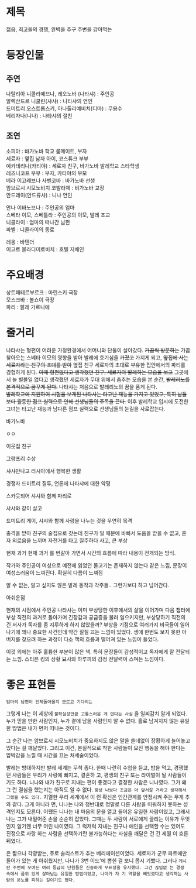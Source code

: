 # 제목
젊음, 최고들의 경쟁,  완벽을 추구 주변을 갉아먹는  

# 등장인물
## 주연
나탈리아 니콜라예브나, 레오노바 (나타샤) : 주인공  
알렉산드르 니쿨린(샤샤) : 나타샤의 연인  
드미트리 오스트롭스키, 아나톨리예비치(디마) : 무용수  
베리자나(니나) : 나타샤의 절친

## 조연

소피야 : 바가노바 학교 룸메이트, 부자  
세료자 : 옆집 남자 아이, 코스튜크 부부  
예카테리나(카티야) : 세료자 친구, 바가노바 발레학교 스타학생  
레즈니코프 부부 : 부자, 카티야의 부모  
베라 이고레브나 사벤코바 : 바가노바 선생  
암브로시 시모노비치 코발라제 : 비가노바 교장  
안드레이(안드류샤) : 니나 연인  

안나 이바노브나 : 주인공의 엄마  
스베타 이모, 스베틀라 : 주인공의 이모, 발레 조교  
니콜라이 : 엄마의 떠나간 님편  
파벨 : 니콜라이의 동료  

레옹 : 바텐더  
이고르 블라디미로비치 : 호텔 지배인  

# 주요배경

상트패테르부르크 : 마린스키 극장  
모스크바 : 볼쇼이 극장  
파리 : 팔레 가르니에  

# 줄거리

나타샤는 형편이 어려운 가정환경에서 어머니와 단둘이 살아갔다. ~~가끔씩 방문하는~~ 가끔 찾아오는 스베타 이모의 영향을 받아 발레에 호기심을 ~~가졌고~~ 가지게 되고, ~~옆집에 사는 세료자라는 친구의 초대를 받아~~ 옆집 친구 세료자의 초대로 부유한 집안에서의 파티를 경험하게 된다. ~~이때 형편없다고 생각했던 친구, 세료자의 발레하는 모습을 보고~~ 그곳에서 늘 별볼일 없다고 생각했던 세료자가 무대 위에서 춤추는 모습을 본 순간, ~~발레리노를 본격적으로 꿈꾸게 된다.~~ 나타샤는 처음으로 발레리노의 꿈을 품게 된다.  
~~발레학교에 지원하여 시험을 보게된 나타샤는 타고난 재능을 가지고 있었고, 특히 남들보다 월등한 점프 실력으로 인해 선생님들의 주목을 끈다.~~ 이후 발레학교 입시에 도전한 그녀는 타고난 재능과 남다른 점프 실력으로 선생님들의 눈길을 사로잡는다.

바가노바

ㅇㅇ


이웃집 친구

그랑프리 수상

샤샤만나고 러시아에서 행복한 생활

경쟁자 드미트리 질투, 언론에 나타샤에 대한 악평

스카웃되어 샤샤와 함께 파리로

샤샤와 같이 살고 

드미트리 게이, 샤샤와 함께 사랑을 나누는 것을 우연히 목격

충격을 받아 친구의 술집으로 갓는데 친구가 일 때문에 바빠서 도움을 받을 수 없고, 혼자 외로움을 느끼며 자전거를 타고 질주하다 사고, 큰 부상


현재 과거 현재 과거 를 번갈아 가면서 시간의 흐름에 따라 내용이 전개되는 방식.

작가와 주인공이 여성으로 예전에 읽었던 물고기는 존재하지 않는다 같은 느낌, 문장이 여성스러움이 느껴진다. 확실히 다름이 느껴짐

알 수 없는, 알고 싶지도 않은 발레 동작과 각주들.. 그런가보다 하고 넘어간다.

아쉬운점

현재의 시점에서 주인공 나타샤는 이미 부상당한 이후에서의 삶을 이어가며 다음 챕터에 부상 직전의 과거로 돌아가며 긴장감과 궁금증을 불러 일으키지만, 부상당하기 직전의 긴 서사가 독자를 좀 지루하게 하지 않았을까? 부상을 기점으로 여러가지 비극들이 일어나기에 꽤나 중요한 사건인데 약간 질질 끄는 느낌이 있었다. 
생애 한번도 보지 못한 아버지를 찾으려 하는 과정이 다소 책의 흐름과 떨어져 있는 느낌이 들었다.

이것 외에는 아주 훌륭한 부분이 많은 책. 특히 문장들이 감성적이고 독자에게 잘 전달되는 느낌. 스티븐 킹의 상황 묘사와 하루끼의 감정 전달력이 스며든 느낌이다.

# 좋은 표현들

```엄마의 남편이 언제돌아올지 모르고 기다리는```


그렇게 나는 이 세상에 ```불확실성만큼 고통스러운 게 없다는 사실``` 을 일찌감치 알게 되었다. 누가 믿을 만한 사람인지, 누가 곁에 남을 사람인지 알 수 없다. 홀로 남겨지지 않는 유일한 방법은 내가 먼저 떠나는 것이다. 

그 순간 나는 암브로시 시모노비치가 중요하지도 않은 말을 쓸데없이 장황하게 늘어놓고 있다는 걸 깨달았다. 그리고 이건, 본질적으로 착한 사람들이 모진 행동을 해야 한다는 압박감을 느낄 때 시간을 끄는 처세술이었다.  

발레는 방대하지만 발레 세계는 무척 좁다. 한때 나란히 수업을 듣고, 밥을 먹고, 경쟁했던 사람들은 우리가 사랑에 빠지고, 결혼하 고, 평생의 친구 또는 라이벌이 될 사람들이기도 하다. 니나와 내가 친구로 지내는 편이 좋겠다고 결정한 사람은 니나였다. 그가 왜 그 런 결심을 했는지는 아직도 알 수 없다. ```항상 나보다 조금은 더 앞서갈 거라고 생각해서 그랬을 수도 있다.``` 치열한 우리 세계에서 이 런 확신은 인간관계를 안정시켜 주는 무게 추와 같다. 그게 아니라 면, 니나는 나와 정반대로 정말로 다른 사람을 미워하지 못하는 성 격인지도 모른다.
어쨌든 니나는 내 마음의 문을 열고 들어온 유일한 사람이었고, 그래서 나는 그가 내밀어준 손을 순순히 잡았다. 그때는 두 사람이 서로에게 끌리는 이유가 무엇인지 알기엔 너무 어린 나이였다. 그 럭저럭 지내는 친구나 애인을 선택할 수는 있어도 진정으로 사랑 하는 사람을 선택하기란 불가능하다는 사실을 깨달은 건 긴 세월 이 흐른 뒤였다.  
  

은 짧으나 각광받는, 주로 솔리스트가 추는 베리에이션이었다. 세료자가 군무 파트에만 들어가 있는 게 아쉬웠지만, 나나가 3번 이드'에 뽑힌 걸 보니 몹시 기뻤다. 그러나 ```게시판 주변에 모여든 여러 등급의 단원들은 신중하게 무표정을 유지했다. 그건 끊임없 는 경쟁 속에서 품위 있게 살아남는 유일한 방법이었고, 나아가 자 기 역할을 빼앗겼다고 생각하는 사람의 분노를 피하는 길이기도 했다.``` 